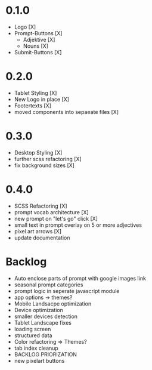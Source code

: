 # 0.1.0

- Logo [X]
- Prompt-Buttons [X]
  - Adjektive [X]
  - Nouns [X]
- Submit-Buttons [X]

# 0.2.0

- Tablet Styling [X]
- New Logo in place [X]
- Footertexts [X]
- moved components into sepaeate files [X]

# 0.3.0

- Desktop Styling [X]
- further scss refactoring [X]
- fix background sizes [X]

# 0.4.0

- SCSS Refactoring [X]
- prompt vocab architecture [X]
- new prompt on "let's go" click [X]
- small text in prompt overlay on 5 or more adjectives
- pixel art arrows [X]
- update documentation

# Backlog

- Auto enclose parts of prompt with google images link
- seasonal prompt categories
- prompt logic in seperate javascript module
- app options -> themes?
- Mobile Landsacpe optimization
- Device optimization
- smaller devices detection
- Tablet Landscape fixes
- loading screen
- structured data
- Color refactoring => Themes?
- tab index cleanup
- BACKLOG PRIORIZATION
- new pixelart buttons